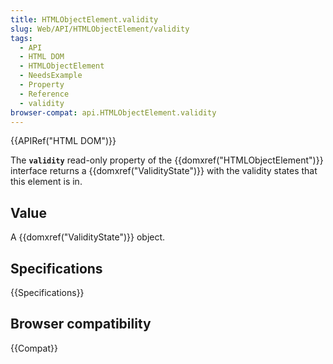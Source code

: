 ```yaml
---
title: HTMLObjectElement.validity
slug: Web/API/HTMLObjectElement/validity
tags:
  - API
  - HTML DOM
  - HTMLObjectElement
  - NeedsExample
  - Property
  - Reference
  - validity
browser-compat: api.HTMLObjectElement.validity
---
```

{{APIRef("HTML DOM")}}

The **`validity`** read-only property of the
{{domxref("HTMLObjectElement")}} interface returns a {{domxref("ValidityState")}} with
the validity states that this element is in.

## Value

A {{domxref("ValidityState")}} object.

## Specifications

{{Specifications}}

## Browser compatibility

{{Compat}}
